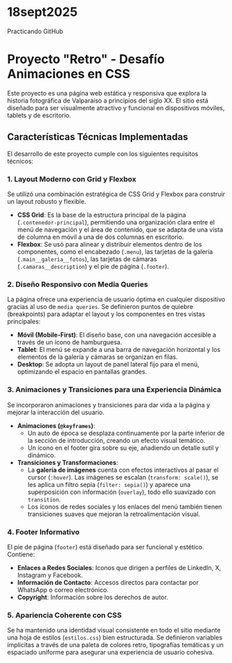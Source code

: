# 18sept2025
Practicando GitHub
# Proyecto "Retro" - Desafío Animaciones en CSS

Este proyecto es una página web estática y responsiva que explora la historia fotográfica de Valparaíso a principios del siglo XX. El sitio está diseñado para ser visualmente atractivo y funcional en dispositivos móviles, tablets y de escritorio.

## Características Técnicas Implementadas

El desarrollo de este proyecto cumple con los siguientes requisitos técnicos:

### 1. Layout Moderno con Grid y Flexbox
Se utilizó una combinación estratégica de CSS Grid y Flexbox para construir un layout robusto y flexible.
- **CSS Grid**: Es la base de la estructura principal de la página (`.contenedor-principal`), permitiendo una organización clara entre el menú de navegación y el área de contenido, que se adapta de una vista de columna en móvil a una de dos columnas en escritorio.
- **Flexbox**: Se usó para alinear y distribuir elementos dentro de los componentes, como el encabezado (`.menu`), las tarjetas de la galería (`.main__galeria__fotos`), las tarjetas de cámaras (`.camaras__description`) y el pie de página (`.footer`).

### 2. Diseño Responsivo con Media Queries
La página ofrece una experiencia de usuario óptima en cualquier dispositivo gracias al uso de `media queries`. Se definieron puntos de quiebre (breakpoints) para adaptar el layout y los componentes en tres vistas principales:
- **Móvil (Mobile-First)**: El diseño base, con una navegación accesible a través de un ícono de hamburguesa.
- **Tablet**: El menú se expande a una barra de navegación horizontal y los elementos de la galería y cámaras se organizan en filas.
- **Desktop**: Se adopta un layout de panel lateral fijo para el menú, optimizando el espacio en pantallas grandes.

### 3. Animaciones y Transiciones para una Experiencia Dinámica
Se incorporaron animaciones y transiciones para dar vida a la página y mejorar la interacción del usuario.
- **Animaciones (`@keyframes`)**:
    - Un auto de época se desplaza continuamente por la parte inferior de la sección de introducción, creando un efecto visual temático.
    - Un ícono en el footer gira sobre su eje, añadiendo un detalle sutil y dinámico.
- **Transiciones y Transformaciones**:
    - La **galería de imágenes** cuenta con efectos interactivos al pasar el cursor (`:hover`). Las imágenes se escalan (`transform: scale()`), se les aplica un filtro sepia (`filter: sepia()`) y aparece una superposición con información (`overlay`), todo ello suavizado con `transition`.
    - Los íconos de redes sociales y los enlaces del menú también tienen transiciones suaves que mejoran la retroalimentación visual.

### 4. Footer Informativo
El pie de página (`footer`) está diseñado para ser funcional y estético. Contiene:
- **Enlaces a Redes Sociales**: Iconos que dirigen a perfiles de LinkedIn, X, Instagram y Facebook.
- **Información de Contacto**: Accesos directos para contactar por WhatsApp o correo electrónico.
- **Copyright**: Información sobre los derechos de autor.

### 5. Apariencia Coherente con CSS
Se ha mantenido una identidad visual consistente en todo el sitio mediante una hoja de estilos (`estilos.css`) bien estructurada. Se definieron variables implícitas a través de una paleta de colores retro, tipografías temáticas y un espaciado uniforme para asegurar una experiencia de usuario cohesiva.

